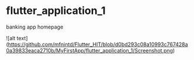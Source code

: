 # flutter_application_1

banking app homepage

![alt text] (https://github.com/mfnintd/Flutter_HIT/blob/d0bd293c08a10993c767428a0a39833eaca2710b/MyFirstApp/flutter_application_1/Screenshot.png)
